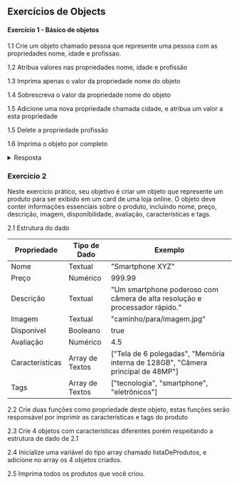 ## Exercícios de Objects

#### Exercício 1 - Básico de objetos
1.1 Crie um objeto chamado pessoa que represente uma pessoa com as propriedades nome, idade e profissao.

1.2 Atribua valores nas propriedades nome, idade e profissão 

1.3 Imprima apenas o valor da propriedade nome do objeto

1.4 Sobrescreva o valor da propriedade nome do objeto

1.5 Adicione uma nova propriedade chamada cidade, e atribua um valor a esta propriedade

1.5 Delete a propriedade profissão

1.6 Imprima o objeto por completo

<details>
<summary>Resposta</summary>

```javascript
let pessoa = {
  nome: "Gustavo",
  idade: 29,
  profissao: "Dev"
}

console.log(pessoa.nome);

pessoa.nome = "Gustavo Colombelli"

pessoa.cidade = "Foz do Iguaçu"

delete pessoa.profissao;

console.log(pessoa);

```
</details>

### Exercício 2

Neste exercício prático, seu objetivo é criar um objeto que represente um produto para ser exibido em um card de uma loja online. 
O objeto deve conter informações essenciais sobre o produto, incluindo nome, preço, descrição, imagem, disponibilidade, avaliação, características e tags.

2.1 Estrutura do dado

| Propriedade    | Tipo de Dado | Exemplo                                                                        |
|----------------|--------------|--------------------------------------------------------------------------------|
| Nome           | Textual       | "Smartphone XYZ"                                                              |
| Preço          | Numérico       | 999.99                                                                         |
| Descrição      | Textual       | "Um smartphone poderoso com câmera de alta resolução e processador rápido."  |
| Imagem         | Textual       | "caminho/para/imagem.jpg"                                                     |
| Disponível     | Booleano      | true                                                                           |
| Avaliação      | Numérico       | 4.5                                                                            |
| Características| Array de Textos       | ["Tela de 6 polegadas", "Memória interna de 128GB", "Câmera principal de 48MP"] |
| Tags           | Array de Textos       | ["tecnologia", "smartphone", "eletrônicos"]                                    |

2.2 Crie duas funções como propriedade deste objeto, estas funções serão responsável por imprimir as características e tags do produto

2.3 Crie 4 objetos com características diferentes porém respeitando a estrutura de dado de 2.1

2.4 Inicialize uma variável do tipo array chamado listaDeProdutos, e adicione no array os 4 objetos criados.

2.5 Imprima todos os produtos que você criou.



